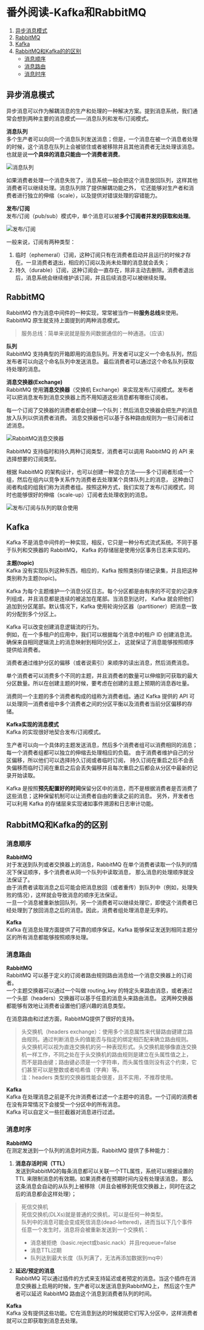 # 番外阅读-Kafka和RabbitMQ
1. [异步消息模式](#异步消息模式)
2. [RabbitMQ](#RabbitMQ)
3. [Kafka](#Kafka)
3. [RabbitMQ和Kafka的的区别](#RabbitMQ和Kafka的的区别)
   - [消息顺序](#消息顺序)
   - [消息路由](#消息路由)
   - [消息时序](#消息时序)


## <span id="异步消息模式">异步消息模式</span>
异步消息可以作为解耦消息的生产和处理的一种解决方案。提到消息系统，我们通常会想到两种主要的消息模式——消息队列和发布/订阅模式。

**消息队列**  
多个生产者可以向同一个消息队列发送消息；但是，一个消息在被一个消息者处理的时候，这个消息在队列上会被锁住或者被移除并且其他消费者无法处理该消息。
也就是说**一个具体的消息只能由一个消费者消费**。

![消息队列](https://raw.githubusercontent.com/hongyidashi/big-data-study/master/note/images/Kafka%E5%92%8CRabbitMQ/%E6%B6%88%E6%81%AF%E9%98%9F%E5%88%97.jpg)

如果消费者处理一个消息失败了，消息系统一般会把这个消息放回队列，这样其他消费者可以继续处理。消息队列除了提供解耦功能之外，
它还能够对生产者和消费者进行独立的伸缩（scale），以及提供对错误处理的容错能力。

**发布/订阅**  
发布/订阅（pub/sub）模式中，单个消息可以被**多个订阅者并发的获取和处理**。

![发布/订阅](https://raw.githubusercontent.com/hongyidashi/big-data-study/master/note/images/Kafka%E5%92%8CRabbitMQ/%E5%8F%91%E5%B8%83%3A%E8%AE%A2%E9%98%85.jpg)

一般来说，订阅有两种类型：  
1. 临时（ephemeral）订阅，这种订阅只有在消费者启动并且运行的时候才存在。一旦消费者退出，相应的订阅以及尚未处理的消息就会丢失；
2. 持久（durable）订阅，这种订阅会一直存在，除非主动去删除。消费者退出后，消息系统会继续维护该订阅，并且后续消息可以被继续处理。

## <span id="RabbitMQ">RabbitMQ</span>
RabbitMQ 作为消息中间件的一种实现，常常被当作一种**服务总线**来使用。RabbitMQ 原生就支持上面提到的两种消息模式。
>服务总线：简单来说就是服务间数据通信的一种通道。（应该）

**队列**  
RabbitMQ 支持典型的开箱即用的消息队列。开发者可以定义一个命名队列，然后发布者可以向这个命名队列中发送消息。
最后消费者可以通过这个命名队列获取待处理的消息。

**消息交换器(Exchange)**  
RabbitMQ 使用**消息交换器**（交换机 Exchange）来实现发布/订阅模式。发布者可以把消息发布到消息交换器上而不用知道这些消息都有哪些订阅者。

每一个订阅了交换器的消费者都会创建一个队列；然后消息交换器会把生产的消息放入队列以供消费者消费。
消息交换器也可以基于各种路由规则为一些订阅者过滤消息。

![RabbitMQ消息交换器](https://raw.githubusercontent.com/hongyidashi/big-data-study/master/note/images/Kafka%E5%92%8CRabbitMQ/RabbitMQ%E6%B6%88%E6%81%AF%E4%BA%A4%E6%8D%A2%E5%99%A8.jpg)

RabbitMQ 支持临时和持久两种订阅类型，消费者可以调用 RabbitMQ 的 API 来选择想要的订阅类型。

根据 RabbitMQ 的架构设计，也可以创建一种混合方法——多个订阅者形成一个组，然后在组内以竞争关系作为消费者去处理某个具体队列上的消息，
这种由订阅者构成的组我们称为消费者组。按照这种方式，我们实现了发布/订阅模式，同时也能够很好的伸缩（scale-up）订阅者去处理收到的消息。

![发布/订阅与队列的联合使用](https://raw.githubusercontent.com/hongyidashi/big-data-study/master/note/images/Kafka%E5%92%8CRabbitMQ/%E5%8F%91%E5%B8%83%3A%E8%AE%A2%E9%98%85%E4%B8%8E%E9%98%9F%E5%88%97%E7%9A%84%E8%81%94%E5%90%88%E4%BD%BF%E7%94%A8.jpg)

## <span id="Kafka">Kafka</span>
Kafka 不是消息中间件的一种实现，相反，它只是一种分布式流式系统。不同于基于队列和交换器的 RabbitMQ，
Kafka 的存储层是使用分区事务日志来实现的。

**主题(topic)**  
Kafka 没有实现队列这种东西，相应的，Kafka 按照类别存储记录集，并且把这种类别称为主题(topic)。

Kafka 为每个主题维护一个消息分区日志。每个分区都是由有序的不可变的记录序列组成，并且消息都是连续的被追加在尾部。当消息到达时，
Kafka 就会把他们追加到分区尾部。默认情况下，Kafka 使用轮询分区器（partitioner）把消息一致的分配到多个分区上。

Kafka 可以改变创建消息逻辑流的行为。  
例如，在一个多租户的应用中，我们可以根据每个消息中的租户 ID 创建消息流。确保来自相同逻辑流上的消息映射到相同分区上，
这就保证了消息能够按照顺序提供给消费者。

消费者通过维护分区的偏移（或者说索引）来顺序的读出消息，然后消费消息。

单个消费者可以消费多个不同的主题，并且消费者的数量可以伸缩到可获取的最大分区数量。所以在创建主题的时候，要考虑在创建的主题上预期的消息吞吐量。

消费同一个主题的多个消费者构成的组称为消费者组。通过 Kafka 提供的 API 可以处理同一消费者组中多个消费者之间的分区平衡以及消费者当前分区偏移的存储。

**Kafka实现的消息模式**  
Kafka 的实现很好地契合发布/订阅模式。

生产者可以向一个具体的主题发送消息，然后多个消费者组可以消费相同的消息；每一个消费者组都可以独立的伸缩去处理相应的负载。
由于消费者维护自己的分区偏移，所以他们可以选择持久订阅或者临时订阅，
持久订阅在重启之后不会丢失偏移而临时订阅在重启之后会丢失偏移并且每次重启之后都会从分区中最新的记录开始读取。

Kafka 是按照**预先配置好的时间**保留分区中的消息，而不是根据消费者是否消费了这些消息；这种保留机制可以让消费者自由的重读之前的消息。
另外，开发者也可以利用 Kafka 的存储层来实现诸如事件溯源和日志审计功能。

## <span id="RabbitMQ和Kafka的的区别">RabbitMQ和Kafka的的区别</span>

### <span id="消息顺序">消息顺序</span>
**RabbitMQ**  
对于发送到队列或者交换器上的消息，RabbitMQ 在单个消费者读取一个队列的情况下保证顺序，多个消费者从同一个队列中读取消息，
那么消息的处理顺序就没法保证了。  
由于消费者读取消息之后可能会把消息放回（或者重传）到队列中（例如，处理失败的情况），这样就会导致消息的顺序无法保证。  
一旦一个消息被重新放回队列，另一个消费者可以继续处理它，即使这个消费者已经处理到了放回消息之后的消息。因此，消费者组处理消息是无序的。

**Kafka**  
Kafka 在消息处理方面提供了可靠的顺序保证。Kafka 能够保证发送到相同主题分区的所有消息都能够按照顺序处理。

### <span id="消息路由">消息路由</span>
**RabbitMQ**  
RabbitMQ 可以基于定义的订阅者路由规则路由消息给一个消息交换器上的订阅者。  
一个主题交换器可以通过一个叫做 routing_key 的特定头来路由消息，或者通过一个头部（headers）交换器可以基于任意的消息头来路由消息。
这两种交换器都能够有效地让消费者设置他们感兴趣的消息类型。

在消息路由和过滤方面，RabbitMQ提供了很好的支持。

>头交换机（headers exchange）：使用多个消息属性来代替路由键建立路由规则。通过判断消息头的值能否与指定的绑定相匹配来确立路由规则。
>头交换机可以视为直连交换机的另一种表现形式。头交换机能够像直连交换机一样工作，不同之处在于头交换机的路由规则是建立在头属性值之上，
>而不是路由键；路由键必须是一个字符串，而头属性值则没有这个约束，它们甚至可以是整数或者哈希值（字典）等。  
>注：headers 类型的交换器性能会很差，且不实用，不推荐使用。

**Kafka**  
Kafka 在处理消息之前是不允许消费者过滤一个主题中的消息。一个订阅的消费者在没有异常情况下会接受一个分区中的所有消息。  
Kafka 可以自定义一些拦截器对消息进行过滤。

### <span id="消息时序">消息时序</span>
**RabbitMQ**  
在测定发送到一个队列的消息时间方面，RabbitMQ 提供了多种能力：
1. **消息存活时间（TTL）**  
发送到RabbitMQ的每条消息都可以关联一个TTL属性，系统可以根据设置的 TTL 来限制消息的有效期。如果消费者在预期时间内没有处理该消息，
那么这条消息会自动的从队列上被移除（并且会被移到死信交换器上，同时在这之后的消息都会这样处理）；
>死信交换机  
>死信交换机(DLXs)就是普通的交换机，可以是任何一种类型。  
>队列中的消息可能会变成死信消息(dead-lettered)，进而当以下几个事件任意一个发生时，消息将会被重新发送到一个交换机：
>- 消息被拒绝（basic.reject或basic.nack）并且requeue=false
>- 消息TTL过期
>- 队列达到最大长度（队列满了，无法再添加数据到mq中）

2. **延迟/预定的消息**  
RabbitMQ 可以通过插件的方式来支持延迟或者预定的消息。当这个插件在消息交换器上启用的时候，生产者可以发送消息到RabbitMQ上，
然后这个生产者可以延迟 RabbitMQ 路由这个消息到消费者队列的时间。

**Kafka**  
Kafka 没有提供这些功能。它在消息到达的时候就把它们写入分区中，这样消费者就可以立即获取到消息去处理。


